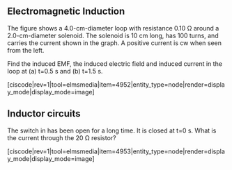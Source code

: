 ## Electromagnetic Induction

The figure shows a 4.0-cm-diameter loop with resistance 0.10 Ω around a 2.0-cm-diameter solenoid. The solenoid is 10 cm long, has 100 turns, and carries the current shown in the graph. A positive current is cw when seen from the left. 

Find the induced EMF, the induced electric field and induced current in the loop at (a) t=0.5 s and (b) t=1.5 s. 

[ciscode|rev=1|tool=elmsmedia|item=4952|entity_type=node|render=display_mode|display_mode=image]

## Inductor circuits

The switch in has been open for a long time. It is closed at t=0 s. What is the current through the 20 Ω resistor?

[ciscode|rev=1|tool=elmsmedia|item=4953|entity_type=node|render=display_mode|display_mode=image]

